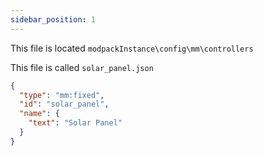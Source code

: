 ```yaml
---
sidebar_position: 1
---
```


This file is located `modpackInstance\config\mm\controllers`

This file is called `solar_panel.json`

```json
{
  "type": "mm:fixed",
  "id": "solar_panel",
  "name": {
    "text": "Solar Panel"
  }
}
```